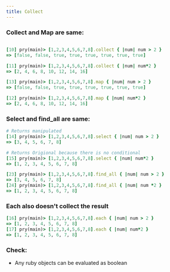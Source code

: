 ```yaml
---
title: Collect
---
```



### Collect and Map are same:
```rb

[10] pry(main)> [1,2,3,4,5,6,7,8].collect { |num| num > 2 }
=> [false, false, true, true, true, true, true, true]

[11] pry(main)> [1,2,3,4,5,6,7,8].collect { |num| num*2 }
=> [2, 4, 6, 8, 10, 12, 14, 16]

[13] pry(main)> [1,2,3,4,5,6,7,8].map { |num| num > 2 }
=> [false, false, true, true, true, true, true, true]

[12] pry(main)> [1,2,3,4,5,6,7,8].map { |num| num*2 }
=> [2, 4, 6, 8, 10, 12, 14, 16]
```


### Select and find_all are same:
```rb
# Returns manipulated
[14] pry(main)> [1,2,3,4,5,6,7,8].select { |num| num > 2 }
=> [3, 4, 5, 6, 7, 8]

# Returns Origional because there is no conditional
[15] pry(main)> [1,2,3,4,5,6,7,8].select { |num| num*2 }
=> [1, 2, 3, 4, 5, 6, 7, 8]

[23] pry(main)> [1,2,3,4,5,6,7,8].find_all { |num| num > 2 }
=> [3, 4, 5, 6, 7, 8]
[24] pry(main)> [1,2,3,4,5,6,7,8].find_all { |num| num *2 }
=> [1, 2, 3, 4, 5, 6, 7, 8]
```


### Each also doesn't collect the result
```rb
[16] pry(main)> [1,2,3,4,5,6,7,8].each { |num| num > 2 }
=> [1, 2, 3, 4, 5, 6, 7, 8]
[17] pry(main)> [1,2,3,4,5,6,7,8].each { |num| num*2 }
=> [1, 2, 3, 4, 5, 6, 7, 8]
```

### Check:
- Any ruby objects can be evaluated as boolean